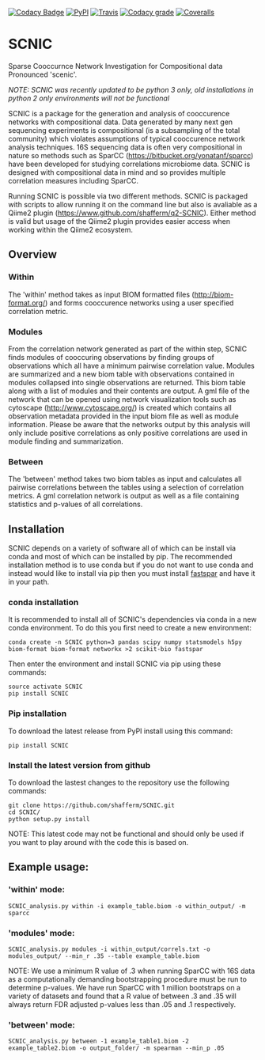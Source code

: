 [![Codacy Badge](https://api.codacy.com/project/badge/Grade/9013f85974f84a06b544598aa934e032)](https://app.codacy.com/app/shafferm/SCNIC?utm_source=github.com&utm_medium=referral&utm_content=shafferm/SCNIC&utm_campaign=Badge_Grade_Dashboard)
[![PyPI](https://img.shields.io/pypi/v/SCNIC.svg)](https://pypi.python.org/pypi/SCNIC/0.5) [![Travis](https://img.shields.io/travis/shafferm/SCNIC.svg)](https://travis-ci.org/shafferm/SCNIC) [![Codacy grade](https://img.shields.io/codacy/grade/44d7474307bf4c62a271a9264c0c213a.svg)](https://www.codacy.com/app/shafferm/SCNIC/dashboard) [![Coveralls](https://img.shields.io/coveralls/shafferm/SCNIC.svg)](https://coveralls.io/github/shafferm/SCNIC)

# SCNIC
Sparse Cooccurnce Network Investigation for Compositional data
Pronounced 'scenic'.

*NOTE: SCNIC was recently updated to be python 3 only, old installations in python 2 only environments will not be
functional*

SCNIC is a package for the generation and analysis of cooccurence networks with compositional data. Data generated by
many next gen sequencing experiments is compositional (is a subsampling of the total community) which violates
assumptions of typical cooccurence network analysis techniques. 16S sequencing data is often very compositional in
nature so methods such as SparCC (https://bitbucket.org/yonatanf/sparcc) have been developed for studying correlations
microbiome data. SCNIC is designed with compositional data in mind and so provides multiple correlation measures
including SparCC.

Running SCNIC is possible via two different methods. SCNIC is packaged with scripts to allow running it on the command
line but also is avaliable as a Qiime2 plugin (https://www.github.com/shafferm/q2-SCNIC). Either method is valid but
usage of the Qiime2 plugin provides easier access when working within the Qiime2 ecosystem.

## Overview
### Within
The 'within' method takes as input BIOM formatted files (http://biom-format.org/) and forms cooccurence networks using a
 user specified correlation metric.

### Modules
From the correlation network generated as part of the within step, SCNIC  finds modules of cooccuring observations
by finding groups of observations which all have a minimum pairwise correlation value. Modules are summarized and a new
biom table with observations contained in modules collapsed into single observations are returned. This biom table along
with a list of modules and their contents are output.  A gml file of the network that can be opened using network
visualization tools such as cytoscape (http://www.cytoscape.org/) is created which contains all observation metadata
provided in the input biom file as well as module information. Please be aware that the networks output by this analysis
will only include positive correlations as only positive correlations are used in module finding and summarization.

### Between
The 'between' method takes two biom tables as input and calculates all pairwise correlations between the tables using a
selection of correlation metrics. A gml correlation network is output as well as a file containing statistics and
p-values of all correlations.

## Installation
SCNIC depends on a variety of software all of which can be install via conda and most of which can be installed by pip. The recommended installation method is to use conda but if you do not want to use conda and instead would like to install via pip then you must install [fastspar](https://github.com/scwatts/fastspar) and have it in your path.

### conda installation
It is recommended to install all of SCNIC's dependencies via conda in a new conda environment. To do this you first need to create a new environment:

```
conda create -n SCNIC python=3 pandas scipy numpy statsmodels h5py biom-format biom-format networkx >2 scikit-bio fastspar
```

Then enter the environment and install SCNIC via pip using these commands:
```
source activate SCNIC
pip install SCNIC
```

### Pip installation
To download the latest release from PyPI install using this command:
```
pip install SCNIC
```

### Install the latest version from github
To download the lastest changes to the repository use the following commands:
```
git clone https://github.com/shafferm/SCNIC.git
cd SCNIC/
python setup.py install
```
NOTE: This latest code may not be functional and should only be used if you want to play around with the code this is
based on.

## Example usage:

### 'within' mode:
```
SCNIC_analysis.py within -i example_table.biom -o within_output/ -m sparcc
```

### 'modules' mode:
```
SCNIC_analysis.py modules -i within_output/correls.txt -o modules_output/ --min_r .35 --table example_table.biom
```
NOTE: We use a minimum R value of .3 when running SparCC with 16S data as a computationally demanding bootstrapping
procedure must be run to determine p-values. We have run SparCC with 1 million bootstraps on a variety of datasets and
found that a R value of between .3 and .35 will always return FDR adjusted p-values less than .05 and .1 respectively.

### 'between' mode:
```
SCNIC_analysis.py between -1 example_table1.biom -2 example_table2.biom -o output_folder/ -m spearman --min_p .05
```
